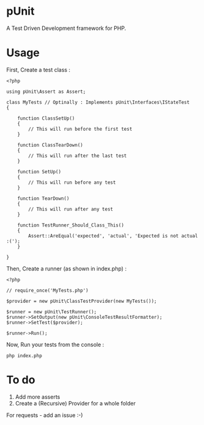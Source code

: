 pUnit
=====

A Test Driven Development framework for PHP.

Usage
=====

First, Create a test class :

    <?php
    
    using pUnit\Assert as Assert;
    
    class MyTests // Optinally : Implements pUnit\Interfaces\IStateTest
    {
        
        function ClassSetUp()
        {
            // This will run before the first test
        }
        
        function ClassTearDown()
        {
            // This will run after the last test
        }
        
        function SetUp()
        {
            // This will run before any test
        }
        
        function TearDown()
        {
            // This will run after any test
        }
        
        function TestRunner_Should_Class_This()
        {
            Assert::AreEqual('expected', 'actual', 'Expected is not actual :(');
        }
        
    }
    
Then, Create a runner (as shown in index.php) :
    
    <?php 
    
    // require_once('MyTests.php')
    
    $provider = new pUnit\ClassTestProvider(new MyTests());
    
    $runner = new pUnit\TestRunner();
    $runner->SetOutput(new pUnit\ConsoleTestResultFormatter);
    $runner->SetTest($provider);
    
    $runner->Run();

Now, Run your tests from the console :

    php index.php
    
To do 
=====

1. Add more asserts
2. Create a (Recursive) Provider for a whole folder

For requests - add an issue :-)